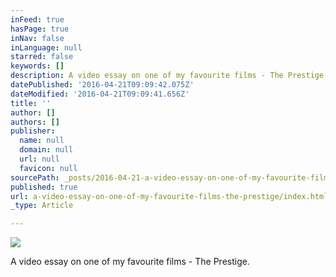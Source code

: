 ```yaml
---
inFeed: true
hasPage: true
inNav: false
inLanguage: null
starred: false
keywords: []
description: A video essay on one of my favourite films - The Prestige.
datePublished: '2016-04-21T09:09:42.075Z'
dateModified: '2016-04-21T09:09:41.656Z'
title: ''
author: []
authors: []
publisher:
  name: null
  domain: null
  url: null
  favicon: null
sourcePath: _posts/2016-04-21-a-video-essay-on-one-of-my-favourite-films-the-prestige.md
published: true
url: a-video-essay-on-one-of-my-favourite-films-the-prestige/index.html
_type: Article

---
```

![](https://the-grid-user-content.s3-us-west-2.amazonaws.com/68e81638-3b55-4e08-b37c-17ff1848645f.jpg)

A video essay on one of my favourite films - The Prestige.